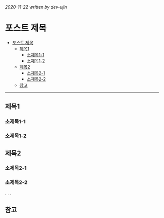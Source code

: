 <!-- 주석 부분은 생략하고 업로드할 것!
크게 4가지 부분으로 나눠 작성한다.

1. 날짜와 작성자
2. 목차
3. 내용
4. 참고 문헌
-->

*2020-11-22 written by dev-ujin*
# 포스트 제목
- [포스트 제목](#포스트-제목)
  - [제목1](#제목1)
    - [소제목1-1](#소제목1-1)
    - [소제목1-2](#소제목1-2)
  - [제목2](#제목2)
    - [소제목2-1](#소제목2-1)
    - [소제목2-2](#소제목2-2)
  - [참고](#참고)
_____

## 제목1
### 소제목1-1
### 소제목1-2

## 제목2
### 소제목2-1
### 소제목2-2

.
.
.
## 참고